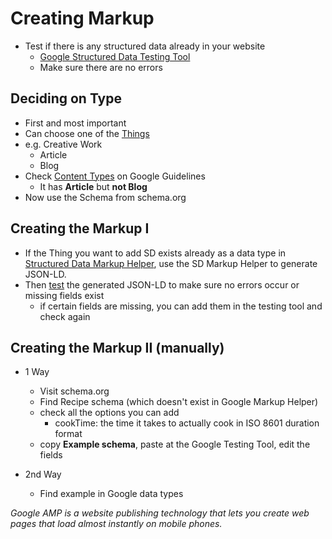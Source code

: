 # Creating Markup

* Test if there is any structured data already in your website
	* [Google Structured Data Testing Tool](https://search.google.com/structured-data/testing-tool#)
	* Make sure there are no errors

## Deciding on Type
* First and most important
* Can choose one of the [Things](https://schema.org/Thing)
* e.g. Creative Work
	* Article
	* Blog
* Check [Content Types](https://schema.org/Thing) on Google Guidelines
	* It has **Article** but **not Blog**
* Now use the Schema from schema.org

## Creating the Markup I
* If the Thing you want to add SD exists already as a data type in [Structured Data Markup Helper](https://www.google.com/webmasters/markup-helper/?hl=en_GB), use the SD Markup Helper to generate JSON-LD.
* Then [test](https://search.google.com/structured-data/testing-tool) the generated JSON-LD to make sure no errors occur or missing fields exist
	* if certain fields are missing, you can add them in the testing tool and check again

## Creating the Markup II (manually)
* 1 Way

	* Visit schema.org
	* Find Recipe schema (which doesn't exist in Google Markup Helper)
	* check all the options you can add
		* cookTime: the time it takes to actually cook in ISO 8601 duration format
	* copy **Example schema**, paste at the Google Testing Tool, edit the fields

* 2nd Way
	* Find example in Google data types

_Google AMP is a website publishing technology that lets you create web pages that load almost instantly on mobile phones._
